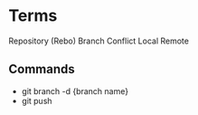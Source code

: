 # Terms

Repository (Rebo)
Branch
Conflict
Local
Remote

## Commands

- git branch -d {branch name}
- git push